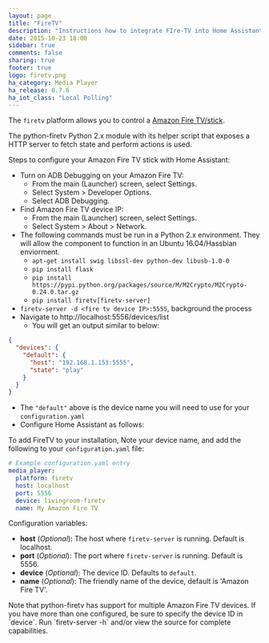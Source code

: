 ```yaml
---
layout: page
title: "FireTV"
description: "Instructions how to integrate FIre-TV into Home Assistant."
date: 2015-10-23 18:00
sidebar: true
comments: false
sharing: true
footer: true
logo: firetv.png
ha_category: Media Player
ha_release: 0.7.6
ha_iot_class: "Local Polling"
---
```



The `firetv` platform allows you to control a [Amazon Fire TV/stick](http://www.amazon.com/Amazon-DV83YW-Fire-TV/dp/B00U3FPN4U).

The python-firetv Python 2.x module with its helper script that exposes a HTTP server to fetch state and perform actions is used.

Steps to configure your Amazon Fire TV stick with Home Assistant:

- Turn on ADB Debugging on your Amazon Fire TV:
  - From the main (Launcher) screen, select Settings.
  - Select System > Developer Options.
  - Select ADB Debugging.
- Find Amazon Fire TV device IP:
  - From the main (Launcher) screen, select Settings.
  - Select System > About > Network.
- The following commands must be run in a Python 2.x environment. They will allow the component to function in an Ubuntu 16.04/Hassbian enviorment.
  - `apt-get install swig libssl-dev python-dev libusb-1.0-0`
  - `pip install flask`
  - `pip install https://pypi.python.org/packages/source/M/M2Crypto/M2Crypto-0.24.0.tar.gz`
  - `pip install firetv[firetv-server]`
- `firetv-server -d <fire tv device IP>:5555`, background the process
- Navigate to http://localhost:5556/devices/list
  - You will get an output similar to below:
```json
{
  "devices": {
    "default": {
      "host": "192.168.1.153:5555", 
      "state": "play"
    }
  }
}
```
- The `"default"` above is the device name you will need to use for your `configuration.yaml` 
- Configure Home Assistant as follows:

To add FireTV to your installation, Note your device name, and add the following to your `configuration.yaml` file:

```yaml
# Example configuration.yaml entry
media_player:
  platform: firetv
  host: localhost
  port: 5556
  device: livingroom-firetv
  name: My Amazon Fire TV
```

Configuration variables:

- **host** (*Optional*): The host where `firetv-server` is running. Default is localhost.
- **port** (*Optional*): The port where `firetv-server` is running. Default is 5556.
- **device** (*Optional*): The device ID. Defaults to `default`.
- **name** (*Optional*): The friendly name of the device, default is 'Amazon Fire TV'.


<p class='note warning'>
Note that python-firetv has support for multiple Amazon Fire TV devices. If you have more than one configured, be sure to specify the device ID in `device`. Run `firetv-server -h` and/or view the source for complete capabilities.
</p>

